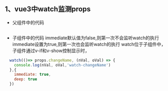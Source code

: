 
## 1、vue3中watch监测props
  - 父组件中的代码
  ```javascript

  ```
  - 子组件中的代码
    immediate默认值为false,则第一次不会监听watch的执行
    immediate设置为true,则第一次也会监听watch的执行
    watch位于子组件中，子组件通过v-if和v-show控制显示时，
  ```javascript
    watch(()=> props.changeName, (nVal, oVal) => {
      console.log(nVal, oVal,'watch-changeName')
    },{
      immediate: true,
      deep: true
    })
  ```
